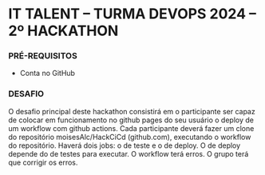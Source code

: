 # IT TALENT – TURMA DEVOPS 2024 – 2º HACKATHON 

### PRÉ-REQUISITOS

- Conta no GitHub

### DESAFIO

O desafio principal deste hackathon consistirá em o participante ser capaz de colocar em
funcionamento no github pages do seu usuário o deploy de um workflow com github
actions. Cada participante deverá fazer um clone do repositório moisesAlc/HackCiCd
(github.com), executando o workflow do repositório. Haverá dois jobs: o de teste e o de
deploy. O de deploy depende do de testes para executar. O workflow terá erros. O grupo terá
que corrigir os erros.  
